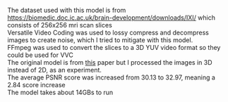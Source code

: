 The dataset used with this model is from  https://biomedic.doc.ic.ac.uk/brain-development/downloads/IXI/ which consists of 256x256 mri scan slices <br/>
Versatile Video Coding was used to lossy compress and decompress images to create noise, which I tried to mitigate with this model. <br/>
FFmpeg was used to convert the slices to a 3D YUV video format so they could be used for VVC <br/>
The original model is from [this](https://www.mdpi.com/2076-3417/11/17/7803) paper but I processed the images in 3D instead of 2D, as an experiment. <br/>
The average PSNR score was increased from 30.13 to 32.97, meaning a 2.84 score increase <br/>
The model takes about 14GBs to run 



